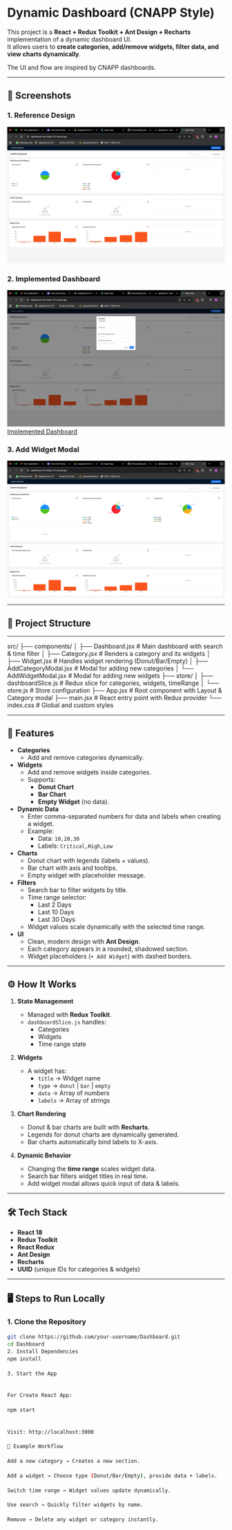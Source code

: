 # Dynamic Dashboard (CNAPP Style)

This project is a **React + Redux Toolkit + Ant Design + Recharts** implementation of a dynamic dashboard UI.  
It allows users to **create categories, add/remove widgets, filter data, and view charts dynamically**.  

The UI and flow are inspired by CNAPP dashboards.

---

## 📸 Screenshots

### 1. Reference Design
![Reference Screenshot](./Screenshot1.png)

### 2. Implemented Dashboard
![Implemented Dashboard](./Screenshot2.png)
[Implemented Dashboard](./Screenshot3.png)

### 3. Add Widget Modal
![Add Widget Modal](./Screenshot4.png)

---

## 📂 Project Structure
---
src/
├── components/
│ ├── Dashboard.jsx # Main dashboard with search & time filter
│ ├── Category.jsx # Renders a category and its widgets
│ ├── Widget.jsx # Handles widget rendering (Donut/Bar/Empty)
│ ├── AddCategoryModal.jsx # Modal for adding new categories
│ └── AddWidgetModal.jsx # Modal for adding new widgets
├── store/
│ ├── dashboardSlice.js # Redux slice for categories, widgets, timeRange
│ └── store.js # Store configuration
├── App.jsx # Root component with Layout & Category modal
├── main.jsx # React entry point with Redux provider
└── index.css # Global and custom styles


---

## 🚀 Features

- **Categories**
  - Add and remove categories dynamically.
- **Widgets**
  - Add and remove widgets inside categories.
  - Supports:
    - **Donut Chart**
    - **Bar Chart**
    - **Empty Widget** (no data).
- **Dynamic Data**
  - Enter comma-separated numbers for data and labels when creating a widget.
  - Example:
    - Data: `10,20,30`
    - Labels: `Critical,High,Low`
- **Charts**
  - Donut chart with legends (labels + values).
  - Bar chart with axis and tooltips.
  - Empty widget with placeholder message.
- **Filters**
  - Search bar to filter widgets by title.
  - Time range selector:
    - Last 2 Days
    - Last 10 Days
    - Last 30 Days
  - Widget values scale dynamically with the selected time range.
- **UI**
  - Clean, modern design with **Ant Design**.
  - Each category appears in a rounded, shadowed section.
  - Widget placeholders (`+ Add Widget`) with dashed borders.

---

## ⚙️ How It Works

1. **State Management**  
   - Managed with **Redux Toolkit**.  
   - `dashboardSlice.js` handles:
     - Categories
     - Widgets
     - Time range state  

2. **Widgets**  
   - A widget has:
     - `title` → Widget name
     - `type` → `donut` | `bar` | `empty`
     - `data` → Array of numbers
     - `labels` → Array of strings  

3. **Chart Rendering**  
   - Donut & bar charts are built with **Recharts**.  
   - Legends for donut charts are dynamically generated.  
   - Bar charts automatically bind labels to X-axis.  

4. **Dynamic Behavior**
   - Changing the **time range** scales widget data.  
   - Search bar filters widget titles in real time.  
   - Add widget modal allows quick input of data & labels.  

---

## 🛠️ Tech Stack

- **React 18**
- **Redux Toolkit**
- **React Redux**
- **Ant Design**
- **Recharts**
- **UUID** (unique IDs for categories & widgets)

---

## 🖥️ Steps to Run Locally

### 1. Clone the Repository
```bash
git clone https://github.com/your-username/Dashboard.git
cd Dashboard
2. Install Dependencies
npm install

3. Start the App


For Create React App:

npm start


Visit: http://localhost:3000

📖 Example Workflow

Add a new category → Creates a new section.

Add a widget → Choose type (Donut/Bar/Empty), provide data + labels.

Switch time range → Widget values update dynamically.

Use search → Quickly filter widgets by name.

Remove → Delete any widget or category instantly.
